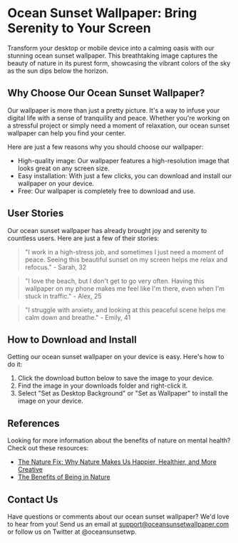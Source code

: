 <!--
Write me content for website with wallpaper which alt text is:

"A beautiful sunset over the ocean"

The name/title of the page should not be 1:1 copy of the alt text but rather a real content of the website which is using this wallpaper.

- Use markdown format
- Start with the heading
- The content should look like a real website
- Include real sections like references, contact, user stories, etc. use things relevant to the page purpose.
- Feel free to use structure like headings, bullets, numbering, blockquotes, paragraphs, horizontal lines, etc.
- You can use formatting like bold or _italic_
- You can include UTF-8 emojis
- Links should be only #hash anchors (and you can refer to the document itself)
- Do not include images
-->

<!--font:Poppins-->

# Ocean Sunset Wallpaper: Bring Serenity to Your Screen

Transform your desktop or mobile device into a calming oasis with our stunning ocean sunset wallpaper. This breathtaking image captures the beauty of nature in its purest form, showcasing the vibrant colors of the sky as the sun dips below the horizon.

## Why Choose Our Ocean Sunset Wallpaper?

Our wallpaper is more than just a pretty picture. It's a way to infuse your digital life with a sense of tranquility and peace. Whether you're working on a stressful project or simply need a moment of relaxation, our ocean sunset wallpaper can help you find your center.

Here are just a few reasons why you should choose our wallpaper:

-   High-quality image: Our wallpaper features a high-resolution image that looks great on any screen size.
-   Easy installation: With just a few clicks, you can download and install our wallpaper on your device.
-   Free: Our wallpaper is completely free to download and use.

## User Stories

Our ocean sunset wallpaper has already brought joy and serenity to countless users. Here are just a few of their stories:

> "I work in a high-stress job, and sometimes I just need a moment of peace. Seeing this beautiful sunset on my screen helps me relax and refocus." - Sarah, 32

> "I love the beach, but I don't get to go very often. Having this wallpaper on my phone makes me feel like I'm there, even when I'm stuck in traffic." - Alex, 25

> "I struggle with anxiety, and looking at this peaceful scene helps me calm down and breathe." - Emily, 41

## How to Download and Install

Getting our ocean sunset wallpaper on your device is easy. Here's how to do it:

1. Click the download button below to save the image to your device.
2. Find the image in your downloads folder and right-click it.
3. Select "Set as Desktop Background" or "Set as Wallpaper" to install the image on your device.

## References

Looking for more information about the benefits of nature on mental health? Check out these resources:

-   [The Nature Fix: Why Nature Makes Us Happier, Healthier, and More Creative](#)
-   [The Benefits of Being in Nature](#)

## Contact Us

Have questions or comments about our ocean sunset wallpaper? We'd love to hear from you! Send us an email at support@oceansunsetwallpaper.com or follow us on Twitter at @oceansunsetwp.
